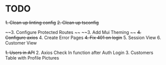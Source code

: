 # TODO

~~1. Clean up linting config~~
~~2. Clean up tsconfig~~

~~3. Configure Protected Routes ~~
~~3. Add Mui Theming ~~
~~4. Configure axios~~
4. Create Error Pages
~~4. Fix 401 on login~~
5. Session View
6. Customer View


~~1. Users in API~~
2. Axios Check In function after Auth Login
3. Customers Table with Profile Pictures
